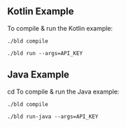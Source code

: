 ## Kotlin Example
To compile & run the Kotlin example:

```console
./bld compile

./bld run --args=API_KEY
```

## Java Example
cd
To compile & run the Java example:

```console
./bld compile

./bld run-java --args=API_KEY
```
